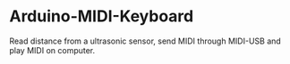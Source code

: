 # Arduino-MIDI-Keyboard
Read distance from a ultrasonic sensor, send MIDI through MIDI-USB and play MIDI on computer.
